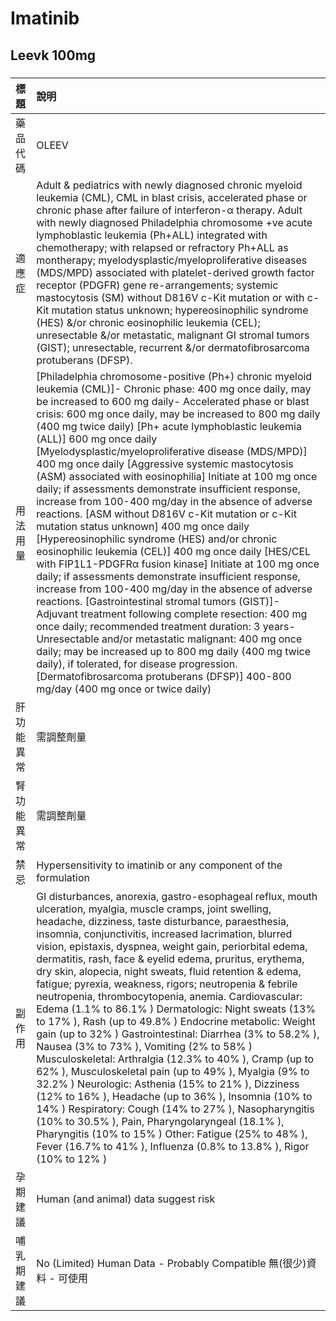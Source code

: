 # Imatinib

## Leevk 100mg

##### 

| 標題       | 說明                                                                                                                                                                                                                                                                                                                                                                                                                                                                                                                                                                                                                                                                                                                                                                                                                                                                                                                                                                                                                                                                                                                                                                                                                                                                                                                                                                                                                |
|:-----------|:--------------------------------------------------------------------------------------------------------------------------------------------------------------------------------------------------------------------------------------------------------------------------------------------------------------------------------------------------------------------------------------------------------------------------------------------------------------------------------------------------------------------------------------------------------------------------------------------------------------------------------------------------------------------------------------------------------------------------------------------------------------------------------------------------------------------------------------------------------------------------------------------------------------------------------------------------------------------------------------------------------------------------------------------------------------------------------------------------------------------------------------------------------------------------------------------------------------------------------------------------------------------------------------------------------------------------------------------------------------------------------------------------------------------|
| 藥品代碼   | OLEEV                                                                                                                                                                                                                                                                                                                                                                                                                                                                                                                                                                                                                                                                                                                                                                                                                                                                                                                                                                                                                                                                                                                                                                                                                                                                                                                                                                                                               |
| 適應症     | Adult & pediatrics with newly diagnosed chronic myeloid leukemia (CML), CML in blast crisis, accelerated phase or chronic phase after failure of interferon-α therapy. Adult with newly diagnosed Philadelphia chromosome +ve acute lymphoblastic leukemia (Ph+ALL) integrated with chemotherapy; with relapsed or refractory Ph+ALL as montherapy; myelodysplastic/myeloproliferative diseases (MDS/MPD) associated with platelet-derived growth factor receptor (PDGFR) gene re-arrangements; systemic mastocytosis (SM) without D816V c-Kit mutation or with c-Kit mutation status unknown; hypereosinophilic syndrome (HES) &/or chronic eosinophilic leukemia (CEL); unresectable &/or metastatic, malignant GI stromal tumors (GIST); unresectable, recurrent &/or dermatofibrosarcoma protuberans (DFSP).                                                                                                                                                                                                                                                                                                                                                                                                                                                                                                                                                                                                    |
| 用法用量   | [Philadelphia chromosome-positive (Ph+) chronic myeloid leukemia (CML)]- Chronic phase: 400 mg once daily, may be increased to 600 mg daily- Accelerated phase or blast crisis: 600 mg once daily, may be increased to 800 mg daily (400 mg twice daily) [Ph+ acute lymphoblastic leukemia (ALL)] 600 mg once daily [Myelodysplastic/myeloproliferative disease (MDS/MPD)] 400 mg once daily [Aggressive systemic mastocytosis (ASM) associated with eosinophilia] Initiate at 100 mg once daily; if assessments demonstrate insufficient response, increase from 100-400 mg/day in the absence of adverse reactions. [ASM without D816V c-Kit mutation or c-Kit mutation status unknown] 400 mg once daily [Hypereosinophilic syndrome (HES) and/or chronic eosinophilic leukemia (CEL)] 400 mg once daily [HES/CEL with FIP1L1-PDGFRα fusion kinase] Initiate at 100 mg once daily; if assessments demonstrate insufficient response, increase from 100-400 mg/day in the absence of adverse reactions. [Gastrointestinal stromal tumors (GIST)]- Adjuvant treatment following complete resection: 400 mg once daily; recommended treatment duration: 3 years- Unresectable and/or metastatic malignant: 400 mg once daily; may be increased up to 800 mg daily (400 mg twice daily), if tolerated, for disease progression. [Dermatofibrosarcoma protuberans (DFSP)] 400-800 mg/day (400 mg once or twice daily) |
| 肝功能異常 | 需調整劑量                                                                                                                                                                                                                                                                                                                                                                                                                                                                                                                                                                                                                                                                                                                                                                                                                                                                                                                                                                                                                                                                                                                                                                                                                                                                                                                                                                                                          |
| 腎功能異常 | 需調整劑量                                                                                                                                                                                                                                                                                                                                                                                                                                                                                                                                                                                                                                                                                                                                                                                                                                                                                                                                                                                                                                                                                                                                                                                                                                                                                                                                                                                                          |
| 禁忌       | Hypersensitivity to imatinib or any component of the formulation                                                                                                                                                                                                                                                                                                                                                                                                                                                                                                                                                                                                                                                                                                                                                                                                                                                                                                                                                                                                                                                                                                                                                                                                                                                                                                                                                    |
| 副作用     | GI disturbances, anorexia, gastro-esophageal reflux, mouth ulceration, myalgia, muscle cramps, joint swelling, headache, dizziness, taste disturbance, paraesthesia, insomnia, conjunctivitis, increased lacrimation, blurred vision, epistaxis, dyspnea, weight gain, periorbital edema, dermatitis, rash, face & eyelid edema, pruritus, erythema, dry skin, alopecia, night sweats, fluid retention & edema, fatigue; pyrexia, weakness, rigors; neutropenia & febrile neutropenia, thrombocytopenia, anemia. Cardiovascular: Edema (1.1% to 86.1% ) Dermatologic: Night sweats (13% to 17% ), Rash (up to 49.8% ) Endocrine metabolic: Weight gain (up to 32% ) Gastrointestinal: Diarrhea (3% to 58.2% ), Nausea (3% to 73% ), Vomiting (2% to 58% ) Musculoskeletal: Arthralgia (12.3% to 40% ), Cramp (up to 62% ), Musculoskeletal pain (up to 49% ), Myalgia (9% to 32.2% ) Neurologic: Asthenia (15% to 21% ), Dizziness (12% to 16% ), Headache (up to 36% ), Insomnia (10% to 14% ) Respiratory: Cough (14% to 27% ), Nasopharyngitis (10% to 30.5% ), Pain, Pharyngolaryngeal (18.1% ), Pharyngitis (10% to 15% ) Other: Fatigue (25% to 48% ), Fever (16.7% to 41% ), Influenza (0.8% to 13.8% ), Rigor (10% to 12% )                                                                                                                                                                                 |
| 孕期建議   | Human (and animal) data suggest risk                                                                                                                                                                                                                                                                                                                                                                                                                                                                                                                                                                                                                                                                                                                                                                                                                                                                                                                                                                                                                                                                                                                                                                                                                                                                                                                                                                                |
| 哺乳期建議 | No (Limited) Human Data - Probably Compatible 無(很少)資料 - 可使用                                                                                                                                                                                                                                                                                                                                                                                                                                                                                                                                                                                                                                                                                                                                                                                                                                                                                                                                                                                                                                                                                                                                                                                                                                                                                                                                                 |

